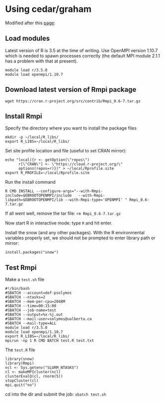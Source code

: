 # Using cedar/graham

Modified after this [page](https://docs.computecanada.ca/wiki/R):

## Load modules

Latest version of R is 3.5 at the time of writing.
Use OpenMPI version 1.10.7 which is needed to spawn processes correctly (the default MPI module 2.1.1 has a problem with that at present).

```
module load r/3.5.0
module load openmpi/1.10.7
```

## Download latest version of Rmpi package

```
wget https://cran.r-project.org/src/contrib/Rmpi_0.6-7.tar.gz
```

## Install Rmpi

Specify the directory where you want to install the package files

```
mkdir -p ~/local/R_libs/
export R_LIBS=~/local/R_libs/
```

Set site profile location and file (useful to set CRAN mirror):

```
echo "local({r <- getOption(\"repos\")
      r[\"CRAN\"] <- \"https://cloud.r-project.org/\"
      options(repos=r)})" > ~/local/Rprofile.site
export R_PROFILE=~/local/Rprofile.site
```

Run the install command

```
R CMD INSTALL --configure-args="--with-Rmpi-include=$EBROOTOPENMPI/include   --with-Rmpi-libpath=$EBROOTOPENMPI/lib --with-Rmpi-type='OPENMPI' " Rmpi_0.6-7.tar.gz
```

If all went well, remove the tar file: `rm Rmpi_0.6-7.tar.gz`

Now start R in interactive mode: type `R` and hit enter.

Install the snow (and any other packages).
With the R environmental variables properly set, we should not be prompted
to enter library path or mirror:

```
install.packages("snow")
```

## Test Rmpi

Make a `test.sh` file

```
#!/bin/bash
#SBATCH --account=def-psolymos
#SBATCH --ntasks=2
#SBATCH --mem-per-cpu=2048M
#SBATCH --time=00:15:00
#SBATCH --job-name=test
#SBATCH --output=%x-%j.out
#SBATCH --mail-user=solymos@ualberta.ca
#SBATCH --mail-type=ALL
module load r/3.5.0
module load openmpi/1.10.7
export R_LIBS=~/local/R_libs/
mpirun -np 1 R CMD BATCH test.R test.txt
```

The `test.R` file

```
library(snow)
library(Rmpi)
ncl <- Sys.getenv("SLURM_NTASKS")
cl <- makeMPIcluster(ncl)
clusterEvalQ(cl, rnorm(5))
stopCluster(cl)
mpi.quit("no")
```

cd into the dir and submit the job: `sbatch test.sh`
